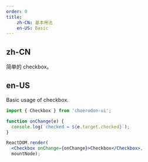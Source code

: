 ```yaml
---
order: 0
title:
    zh-CN: 基本用法
    en-US: Basic
---
```


## zh-CN

简单的 checkbox。

## en-US

Basic usage of checkbox.

````jsx
import { Checkbox } from 'choerodon-ui';

function onChange(e) {
  console.log(`checked = ${e.target.checked}`);
}

ReactDOM.render(
  <Checkbox onChange={onChange}>Checkbox</Checkbox>,
  mountNode);
````
